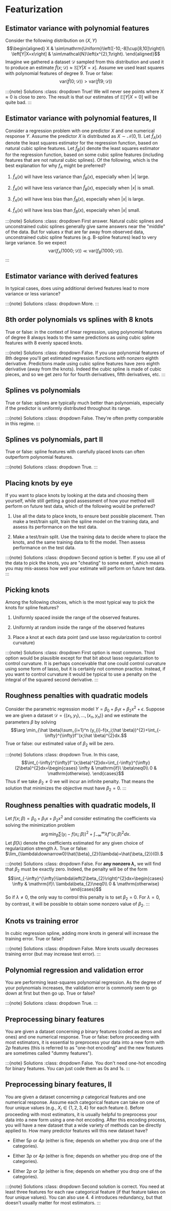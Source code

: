 # Featurization

## Estimator variance with polynomial features

Consider the following distribution on $\left(X,Y\right)$
$$\begin{aligned}
X & \sim\mathrm{Uniform}\left([-10,-8]\cup[8,10]\right)\\
\left[Y|X=x\right] & \sim\mathcal{N}\left(x^{2},1\right).
\end{aligned}$$ Imagine we gathered a dataset $\mathscr{D}$ sampled from
this distribution and used it to produce an estimate
$\hat{f}(x;\mathscr{D})\approx\mathbb{E}\left[Y|X=x\right]$. Assume we
used least squares with polynomial features of degree 9. True or false:
$$\mathrm{var}\left(\hat{f}(0;\mathscr{D})\right)>\mathrm{var}\left(\hat{f}(9;\mathscr{D})\right)$$

:::{note} Solutions
:class: dropdown
True! We will never see points where $X\approx0$ is close to zero. The
result is that our estimates of $\mathbb{E}\left[Y|X=0\right]$ will be
quite bad.
:::

## Estimator variance with polynomial features, II

Consider a regression problem with one predictor $X$ and one numerical
response $Y$. Assume the predictor $X$ is distributed as
$X \sim \mathcal{N}(0,1)$. Let $\hat f_A(x)$ denote the least squares
estimator for the regression function, based on natural cubic spline
features. Let $\hat f_B(x)$ denote the least squares estimator for the
regression function, based on some cubic spline features (including
features that are not natural cubic splines). Of the following, which is
the best explanation for why $f_A$ might be preferred?

1.  $\hat f_A(x)$ will have less variance than $\hat f_B(x)$, especially
    when $|x|$ large.

2.  $\hat f_A(x)$ will have less variance than $\hat f_B(x)$, especially
    when $|x|$ is small.

3.  $\hat f_A(x)$ will have less bias than $\hat f_B(x)$, especially
    when $|x|$ is large.

4.  $\hat f_A(x)$ will have less bias than $\hat f_B(x)$, especially
    when $|x|$ small.

:::{note} Solutions
:class: dropdown
First answer. Natural cubic splines and unconstrained cubic splines
generally give same answers near the "middle" of the data. But for
values $x$ that are far away from observed data, unconstrained cubic
spline features (e.g. B-spline features) lead to very large variance. So
we expect
$$\mathrm{var}(f_A(1000;\mathscr{D})) \ll \mathrm{var}(f_B(1000;\mathscr{D})).$$
:::

## Estimator variance with derived features

In typical cases, does using additional derived features lead to more
variance or less variance?

:::{note} Solutions
:class: dropdown
More.
:::

## 8th order polynomials vs splines with 8 knots

True or false: in the context of linear regression, using polynomial
features of degree 8 always leads to the same predictions as using cubic
spline features with 8 evenly spaced knots.

:::{note} Solutions
:class: dropdown
False. If you use polynomial features of 8th degree you'll get estimated
regression functions with nonzero eighth derivative. Predictions made
using cubic spline features have zero eighth derivative (away from the
knots). Indeed the cubic spline is made of cubic pieces, and so we get
zero for for fourth derivatives, fifth derivatives, etc.
:::

## Splines vs polynomials

True or false: splines are typically much better than polynomials,
especially if the predictor is uniformly distributed throughout its
range.

:::{note} Solutions
:class: dropdown
False. They're often pretty comparable in this regime.
:::

## Splines vs polynomials, part II

True or false: spline features with carefully placed knots can often
outperform polynomial features.

:::{note} Solutions
:class: dropdown
True.
:::

## Placing knots by eye

If you want to place knots by looking at the data and choosing them
yourself, while still getting a good assessment of how your method will
perform on future test data, which of the following would be preferred?

1.  Use all the data to place knots, to ensure best possible placement.
    Then make a test/train split, train the spline model on the training
    data, and assess its performance on the test data.

2.  Make a test/train split. Use the training data to decide where to
    place the knots, and the same training data to fit the model. Then
    assess performance on the test data.

:::{note} Solutions
:class: dropdown
Second option is better. If you use all of the data to pick the knots,
you are "cheating" to some extent, which means you may mis-assess how
well your estimate will perform on future test data.
:::

## Picking knots

Among the following choices, which is the most typical way to pick the
knots for spline features?

1.  Uniformly spaced inside the range of the observed features.

2.  Uniformly at random inside the range of the observed features

3.  Place a knot at each data point (and use lasso regularization to
    control curvature)

:::{note} Solutions
:class: dropdown
First option is most common. Third option would be plausible except for
that bit about lasso regularization to control curvature. It is perhaps
conceivable that one could control curvature using some form of lasso,
but it is certainly not common practice. Instead, if you want to control
curvature it would be typical to use a penalty on the integral of the
squared second derivative.
:::

## Roughness penalties with quadratic models

Consider the parametric regression model
$Y=\beta_{0}+\beta_{1}x+\beta_{2}x^{2}+ \epsilon$. Suppose we are given
a dataset $\mathscr{D}=\{(x_1,y_1),\ldots,(x_n,y_n)\}$ and we estimate
the parameters $\beta$ by solving
$$\arg \min_{\hat \beta}\sum_{i=1}^n (y_{i}-f(x_i;\hat \beta))^{2}+\int_{-\infty}^{\infty}f''(x;\hat \beta)^{2}dx.$$
True or false: our estimated value of $\beta_{2}$ will be zero.

:::{note} Solutions
:class: dropdown
True. In this case,
$$\int_{-\infty}^{\infty}f''(x;\beta)^{2}dx=\int_{-\infty}^{\infty}(2\beta)^{2}dx=\begin{cases}
\infty & \mathrm{if}\ \beta\neq0\\
0 & \mathrm{otherwise}.
\end{cases}$$ Thus if we take $\beta_{2}\neq0$ we will incur an infinite
penalty. That means the solution that minimizes the objective must have
$\beta_{2}=0$.
:::

## Roughness penalties with quadratic models, II

Let $f(x;\beta)=\beta_{0}+\beta_{1}x+\beta_{2}x^{2}$ and consider
estimating the coefficients via solving the minimization problem
$$\arg \min_{\beta}\sum(y_{i}-f(x_i;\beta))^{2}+\int_{-\infty}^{\infty}\lambda f''(x;\beta)^{2}dx.$$
Let $\hat{\beta}(\lambda)$ denote the coefficients estimated for any
given choice of regularization strength $\lambda$. True or false:
$\lim_{\lambda\downarrow0}\hat{\beta}_{2}(\lambda)=\hat{\beta_{2}}(0).$

:::{note} Solutions
:class: dropdown
False. For **any nonzero $\lambda$,** we will find that $\beta_{2}$ must
be exactly zero. Indeed, the penalty will be of the form
$$\int_{-\infty}^{\infty}\lambda\left(2\beta_{2}\right)^{2}dx=\begin{cases}
\infty & \mathrm{if}\ \lambda\beta_{2}\neq0\\
0 & \mathrm{otherwise}
\end{cases}$$ So if $\lambda\neq0$, the only way to control this penalty
is to set $\beta_{2}=0$. For $\lambda=0$, by contrast, it will be
possible to obtain some nonzero value of $\beta_{2}$.
:::

## Knots vs training error

In cubic regression spline, adding more knots in general will increase
the training error. True or false?

:::{note} Solutions
:class: dropdown
False. More knots usually decreases training error (but may increase
test error).
:::

## Polynomial regression and validation error

You are performing least-squares polynomial regression. As the degree of
your polynomials increases, the validation error is commonly seen to go
down at first but then go up. True or false?

:::{note} Solutions
:class: dropdown
True.
:::

## Preprocessing binary features

You are given a dataset concerning $p$ binary features (coded as zeros
and ones) and one numerical response. True or false: before proceeding
with most estimators, it is essential to preprocess your data into a new
form with $2p$ features (this is referred to as "one-hot encoding" and
the new features are sometimes called "dummy features").

:::{note} Solutions
:class: dropdown
False. You don't need one-hot encoding for binary features. You can just
code them as 0s and 1s.
:::

## Preprocessing binary features, II

You are given a dataset concerning $p$ categorical features and one
numerical response. Assume each categorical feature can take on one of
four unique values (e.g., $X_i \in \{1,2,3,4\}$ for each feature $i$).
Before proceeding with most estimators, it is usually helpful to
preprocess your data into a new form using a one-hot encoding. After
this encoding process, you will have a new dataset that a wide variety
of methods can be directly applied to. How many predictor features will
this new dataset have?

-   Either $5p$ or $4p$ (either is fine; depends on whether you drop one
    of the categories).

-   Either $3p$ or $4p$ (either is fine; depends on whether you drop one
    of the categories).

-   Either $2p$ or $3p$ (either is fine; depends on whether you drop one
    of the categories).

:::{note} Solutions
:class: dropdown
Second solution is correct. You need at least three features for each
raw categorical feature (if that feature takes on four unique values).
You can also use 4. 4 introduces redundancy, but that doesn't usually
matter for most estimators.
:::

